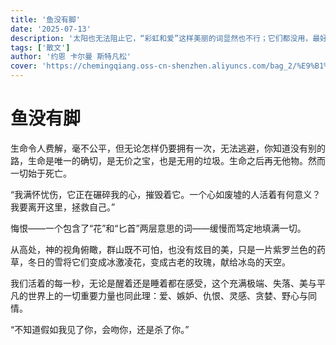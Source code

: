 ```yaml
---
title: '鱼没有脚'
date: '2025-07-13'
description: '太阳也无法阻止它，“彩虹和爱”这样美丽的词显然也不行；它们都没用，最好全被扔进垃圾桶-----一切始于死亡。'
tags: ['散文']
author: '约恩 卡尔曼 斯特凡松'
cover: 'https://chemingqiang.oss-cn-shenzhen.aliyuncs.com/bag_2/%E9%B1%BC%E6%B2%A1%E6%9C%89%E8%84%9A.jpg'
---
```


# 鱼没有脚

生命令人费解，毫不公平，但无论怎样仍要拥有一次，无法逃避，你知道没有别的路，生命是唯一的确切，是无价之宝，也是无用的垃圾。生命之后再无他物。然而一切始于死亡。

“我满怀忧伤，它正在碾碎我的心，摧毁着它。一个心如废墟的人活着有何意义？我要离开这里，拯救自己。”

悔恨——一个包含了“花”和“匕首”两层意思的词——缓慢而笃定地填满一切。

从高处，神的视角俯瞰，群山既不可怕，也没有炫目的美，只是一片紫罗兰色的药草，冬日的雪将它们变成冰激凌花，变成古老的玫瑰，献给冰岛的天空。

我们活着的每一秒，无论是醒着还是睡着都在感受，这个充满极端、失落、美与平凡的世界上的一切重要力量也同此理：爱、嫉妒、仇恨、灵感、贪婪、野心与同情。

“不知道假如我见了你，会吻你，还是杀了你。”

